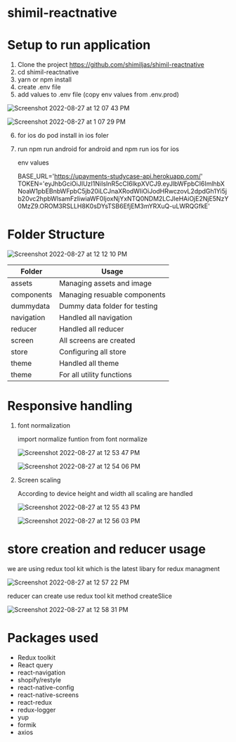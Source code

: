 # shimil-reactnative

# Setup to run application

  1. Clone the project https://github.com/shimiljas/shimil-reactnative
  2. cd shimil-reactnative
  3. yarn or npm install
  4. create .env file
  5. add values to .env file (copy env values from .env.prod)
   
   ![Screenshot 2022-08-27 at 12 07 43 PM](https://user-images.githubusercontent.com/25904529/187018333-f18af5a8-216a-4d05-820c-4e59be0a1e3a.png) 
    
  
    
   ![Screenshot 2022-08-27 at 1 07 29 PM](https://user-images.githubusercontent.com/25904529/187020308-5fe9ac32-b808-4d9a-b0b0-fd4b00210be3.png)


    
    
  6. for ios do pod install in ios foler
  7. run npm run android for android and npm run ios for ios
  
      env values
      
      BASE_URL='https://upayments-studycase-api.herokuapp.com/'
      TOKEN='eyJhbGciOiJIUzI1NiIsInR5cCI6IkpXVCJ9.eyJlbWFpbCI6ImlhbXNoaW1pbEBnbWFpbC5jb20iLCJnaXRodWIiOiJodHRwczovL2dpdGh1Yi5jb20vc2hpbWlsamFzIiwiaWF0IjoxNjYxNTQ0NDM2LCJleHAiOjE2NjE5NzY0MzZ9.OROM3RSLLH8K0sDYsTSB6EfjEM3mYRXuQ-uLWRQGfkE'
      

# Folder Structure

 
![Screenshot 2022-08-27 at 12 12 10 PM](https://user-images.githubusercontent.com/25904529/187018463-7936df9d-e7d9-4251-b967-a32a80b92b45.png)

 
| Folder  | Usage |
| ------------- | ------------- |
| assets | Managing assets and image  |
| components  | Managing resuable components  |
| dummydata  | Dummy data folder for testing  |
| navigation  | Handled all navigation  |
| reducer  | Handled all reducer  |
| screen  | All screens are created  |
| store  | Configuring all store |
| theme  | Handled all theme |
| theme  | For all utility functions |

# Responsive handling

 1. font normalization
    
     import normalize funtion from font normalize
   
     ![Screenshot 2022-08-27 at 12 53 47 PM](https://user-images.githubusercontent.com/25904529/187019856-158968d6-bb05-43ac-b7ba-48f23ee188d8.png)

     ![Screenshot 2022-08-27 at 12 54 06 PM](https://user-images.githubusercontent.com/25904529/187019864-adbf802e-f5f2-41fc-9c17-bdc1c0ee269c.png)
   
 2. Screen scaling

     According to device height and width all scaling are handled
     
     ![Screenshot 2022-08-27 at 12 55 43 PM](https://user-images.githubusercontent.com/25904529/187019937-c10d2fd6-ebb5-4d57-bbc8-79e4770db253.png)

     ![Screenshot 2022-08-27 at 12 56 03 PM](https://user-images.githubusercontent.com/25904529/187019943-c009f9f8-083c-49e9-b76d-2858418fcb7d.png)



# store creation and reducer usage

  we are using redux tool kit which is the latest libary for redux managment
  

  ![Screenshot 2022-08-27 at 12 57 22 PM](https://user-images.githubusercontent.com/25904529/187019984-485e1263-c7f2-4cee-a7e4-edbf3f1ea9f1.png)
  
  reducer can create use redux tool kit method createSlice

  ![Screenshot 2022-08-27 at 12 58 31 PM](https://user-images.githubusercontent.com/25904529/187020038-ead53898-5561-4edc-8267-14b8560f2823.png)
  
  
  # Packages used
  
  * Redux toolkit
  * React query
  * react-navigation
  * shopify/restyle
  * react-native-config
  * react-native-screens
  * react-redux
  * redux-logger
  * yup
  * formik
  * axios



  
  
  
  
  

